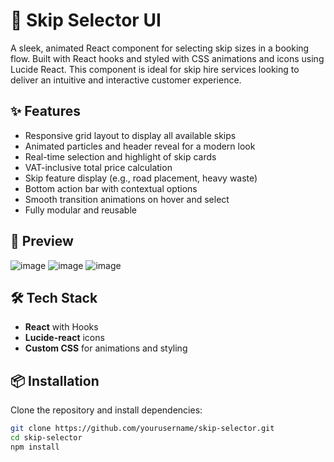 # 🚛 Skip Selector UI

A sleek, animated React component for selecting skip sizes in a booking flow. Built with React hooks and styled with CSS animations and icons using Lucide React. This component is ideal for skip hire services looking to deliver an intuitive and interactive customer experience.

## ✨ Features

- Responsive grid layout to display all available skips
- Animated particles and header reveal for a modern look
- Real-time selection and highlight of skip cards
- VAT-inclusive total price calculation
- Skip feature display (e.g., road placement, heavy waste)
- Bottom action bar with contextual options
- Smooth transition animations on hover and select
- Fully modular and reusable

## 📸 Preview

![image](https://github.com/user-attachments/assets/98c87a53-3384-4fbc-93c8-9523cd73ee52)
![image](https://github.com/user-attachments/assets/1c3319e6-afbe-421f-8043-efb6429a0589)
![image](https://github.com/user-attachments/assets/5afec9f7-cbe6-41d5-bbef-7dda0814704a)


## 🛠️ Tech Stack

- **React** with Hooks
- **Lucide-react** icons
- **Custom CSS** for animations and styling

## 📦 Installation

Clone the repository and install dependencies:

```bash
git clone https://github.com/yourusername/skip-selector.git
cd skip-selector
npm install
